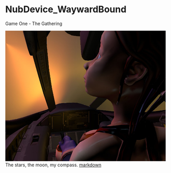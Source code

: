 # NubDevice_WaywardBound
 Game One - The Gathering

![](https://github.com/NubDevice/WaywardBound/blob/master/_img/the_way_home.jpg)
The stars, the moon, my compass.
[markdown](https://guides.github.com/features/mastering-markdown/)
